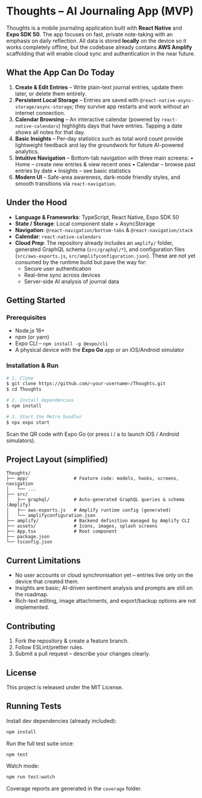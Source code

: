 # Thoughts – AI Journaling App (MVP)

Thoughts is a mobile journaling application built with **React Native** and **Expo SDK&nbsp;50**.  The app focuses on fast, private note-taking with an emphasis on daily reflection.  All data is stored **locally** on the device so it works completely offline, but the codebase already contains **AWS Amplify** scaffolding that will enable cloud sync and authentication in the near future.

## What the App Can Do Today

1. **Create & Edit Entries** – Write plain-text journal entries, update them later, or delete them entirely.
2. **Persistent Local Storage** – Entries are saved with `@react-native-async-storage/async-storage`; they survive app restarts and work without an internet connection.
3. **Calendar Browsing** – An interactive calendar (powered by `react-native-calendars`) highlights days that have entries.  Tapping a date shows all notes for that day.
4. **Basic Insights** – Per-day statistics such as total word count provide lightweight feedback and lay the groundwork for future AI-powered analytics.
5. **Intuitive Navigation** – Bottom-tab navigation with three main screens:
   • Home – create new entries & view recent ones
   • Calendar – browse past entries by date
   • Insights – see basic statistics
6. **Modern UI** – Safe-area awareness, dark-mode friendly styles, and smooth transitions via `react-navigation`.

## Under the Hood

- **Language & Frameworks**: TypeScript, React Native, Expo SDK 50
- **State / Storage**: Local component state + AsyncStorage
- **Navigation**: `@react-navigation/bottom-tabs` & `@react-navigation/stack`
- **Calendar**: `react-native-calendars`
- **Cloud Prep**: The repository already includes an `amplify/` folder, generated GraphQL schema (`src/graphql/*`), and configuration files (`src/aws-exports.js`, `src/amplifyconfiguration.json`).  These are not yet consumed by the runtime build but pave the way for:
  - Secure user authentication
  - Real-time sync across devices
  - Server-side AI analysis of journal data

## Getting Started

### Prerequisites

- Node.js 16+
- npm (or yarn)
- Expo CLI – `npm install -g @expo/cli`
- A physical device with the **Expo Go** app or an iOS/Android simulator

### Installation & Run

```bash
# 1. Clone
$ git clone https://github.com/<your-username>/Thoughts.git
$ cd Thoughts

# 2. Install dependencies
$ npm install

# 3. Start the Metro bundler
$ npx expo start
```

Scan the QR code with Expo Go (or press i / a to launch iOS / Android simulators).

## Project Layout (simplified)

```
Thoughts/
├── app/                 # Feature code: models, hooks, screens, navigation
│   └── ...
├── src/
│   ├── graphql/         # Auto-generated GraphQL queries & schema (Amplify)
│   ├── aws-exports.js   # Amplify runtime config (generated)
│   └── amplifyconfiguration.json
├── amplify/             # Backend definition managed by Amplify CLI
├── assets/              # Icons, images, splash screens
├── App.tsx              # Root component
├── package.json
└── tsconfig.json
```

## Current Limitations

- No user accounts or cloud synchronisation yet – entries live only on the device that created them.
- Insights are basic; AI-driven sentiment analysis and prompts are still on the roadmap.
- Rich-text editing, image attachments, and export/backup options are not implemented.

## Contributing

1. Fork the repository & create a feature branch.
2. Follow ESLint/prettier rules.
3. Submit a pull request – describe your changes clearly.

## License

This project is released under the MIT License.

## Running Tests

Install dev dependencies (already included):

```bash
npm install
```

Run the full test suite once:

```bash
npm test
```

Watch mode:

```bash
npm run test:watch
```

Coverage reports are generated in the `coverage` folder. 